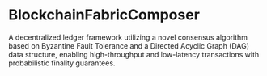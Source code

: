 # BlockchainFabricComposer
A decentralized ledger framework utilizing a novel consensus algorithm based on Byzantine Fault Tolerance and a Directed Acyclic Graph (DAG) data structure, enabling high-throughput and low-latency transactions with probabilistic finality guarantees.
